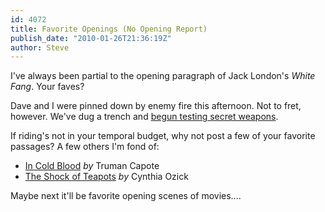 ```yaml
---
id: 4072
title: Favorite Openings (No Opening Report)
publish_date: "2010-01-26T21:36:19Z"
author: Steve
---
```

  
I've always been partial to the opening paragraph of Jack London's _White Fang_. Your faves?

Dave and I were pinned down by enemy fire this afternoon. Not to fret, however. We've dug a trench and [begun testing secret weapons](http://www.youtube.com/watch?v=LhmnOpoGAPw).

If riding's not in your temporal budget, why not post a few of your favorite passages? A few others I'm fond of:

*   [In Cold Blood](http://books.google.com/books?id=mYC3yRvvXxMC&lpg=PP1&dq=%22in%20cold%20blood%22&pg=PA3#v=onepage&q=&f=false) _by_ Truman Capote
*   [The Shock of Teapots](http://books.google.com/books?id=goVB8U5ruwoC&lpg=PA68&dq=cynthia%20ozick%20shock%20of%20teapots&pg=PA68#v=onepage&q=cynthia%20ozick%20shock%20of%20teapots&f=false) _by_ Cynthia Ozick

Maybe next it'll be favorite opening scenes of movies....
